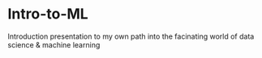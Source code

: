 # Intro-to-ML
Introduction presentation to my own path into the facinating world of data science &amp; machine learning
